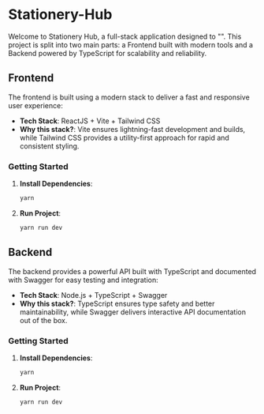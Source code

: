 # Stationery-Hub
  Welcome to Stationery Hub, a full-stack application designed to "". This project is split into two main parts: a Frontend built with modern tools and a Backend powered by TypeScript for scalability and reliability.
  
## Frontend

The frontend is built using a modern stack to deliver a fast and responsive user experience:

- **Tech Stack**: ReactJS + Vite + Tailwind CSS
- **Why this stack?**: Vite ensures lightning-fast development and builds, while Tailwind CSS provides a utility-first approach for rapid and consistent styling.
### Getting Started
1. **Install Dependencies**:
   ```bash
   yarn
   ```
2. **Run Project**:
   ```bash
   yarn run dev
   ```

## Backend

The backend provides a powerful API built with TypeScript and documented with Swagger for easy testing and integration:

- **Tech Stack**: Node.js + TypeScript + Swagger
- **Why this stack?**: TypeScript ensures type safety and better maintainability, while Swagger delivers interactive API documentation out of the box.
### Getting Started
1. **Install Dependencies**:
   ```bash
   yarn
   ```
2. **Run Project**:
   ```bash
   yarn run dev
   ```

